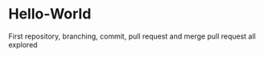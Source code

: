 # Hello-World
First repository, branching, commit, pull request and merge pull request all explored

